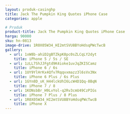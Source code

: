 ```yaml
---
layout: produk-casinghp
title: Jack The Pumpkin King Quotes iPhone Case
categories: apple

# Produk
product-title: Jack The Pumpkin King Quotes iPhone Case
harga: 90000
sku: hn-0813
image-drive: 1R0X05W34_HI2mtSVU8BYoHdsqPWcTwcB
gallery:
  - url: 1xW8b-ahiD2gBTZkpK8pc0sZLCqLY2dyt
    title: iPhone 5 / 5s / SE
  - url: 1zLL7ShJJFgtd9K4ioke1uvJqZKISCamz
    title: iPhone 6 / 6s
  - url: 1UY9YlHrKx4Qfv7Rqqvxmazz3l6sVx3Nx
    title: iPhone 6 Plus / 6s Plus
  - url: 1GYn8D_sK_H44lckUhI6LcW4D1Qq-8BqN
    title: iPhone 7 / 8
  - url: 1KONsbBr_H9LvYol-q2Rv3cmU49CzPIGs
    title: iPhone 7 Plus / 8 Plus
  - url: 1R0X05W34_HI2mtSVU8BYoHdsqPWcTwcB
    title: iPhone X
---
```

